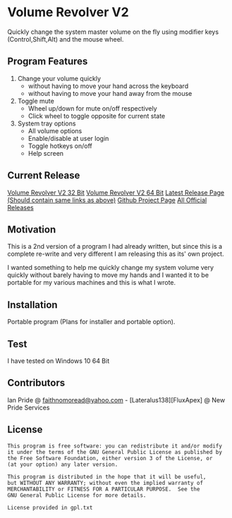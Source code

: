 # Volume Revolver V2
Quickly change the system master volume on the fly using modifier keys (Control,Shift,Alt) and the mouse wheel.

## Program Features
1.  Change your volume quickly
    - without having to move your hand across the keyboard
    - without having to move your hand away from the mouse
1. Toggle mute
    - Wheel up/down for mute on/off respectively
    - Click wheel to toggle opposite for current state
1. System tray options
    - All volume options
    - Enable/disable at user login
    - Toggle hotkeys on/off
    - Help screen
## Current Release
[Volume Revolver V2 32 Bit](https://github.com/Lateralus138/Volume-RevolverV2/releases/download/2.11.5.18/Volume.Revolver.V2.32bit.exe)
[Volume Revolver V2 64 Bit](https://github.com/Lateralus138/Volume-RevolverV2/releases/download/2.11.5.18/Volume.Revolver.V2.64bit.exe)
[Latest Release Page (Should contain same links as above)](https://github.com/Lateralus138/Volume-RevolverV2/releases/latest)
[Github Project Page](https://github.com/Lateralus138/Volume-RevolverV2)
[All Official Releases](https://lateralus138.github.io)
## Motivation
This is a 2nd version of a program I had already written, but since this is a complete re-write and very different I am releasing this as its' own project.

I wanted something to help me quickly change my system volume very quickly without barely having to move my hands and I wanted it to be portable for my various machines and this is what I wrote.  

## Installation
Portable program (Plans for installer and portable option).
## Test
I have tested on Windows 10 64 Bit
## Contributors
Ian Pride @ faithnomoread@yahoo.com - [Lateralus138][FluxApex] @ New Pride Services 
## License

	This program is free software: you can redistribute it and/or modify
    it under the terms of the GNU General Public License as published by
    the Free Software Foundation, either version 3 of the License, or
    (at your option) any later version.

    This program is distributed in the hope that it will be useful,
    but WITHOUT ANY WARRANTY; without even the implied warranty of
    MERCHANTABILITY or FITNESS FOR A PARTICULAR PURPOSE.  See the
    GNU General Public License for more details.

	License provided in gpl.txt